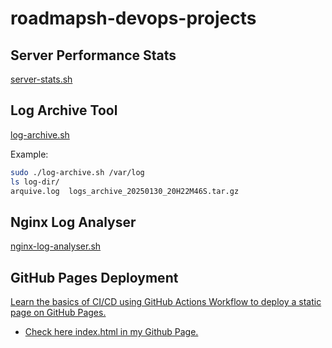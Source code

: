 # roadmapsh-devops-projects

## Server Performance Stats 
[server-stats.sh](https://roadmap.sh/projects/server-stats)

## Log Archive Tool 
[log-archive.sh](https://roadmap.sh/projects/log-archive-tool)

Example:
```bash
sudo ./log-archive.sh /var/log
ls log-dir/
arquive.log  logs_archive_20250130_20H22M46S.tar.gz
```

## Nginx Log Analyser
[nginx-log-analyser.sh](https://roadmap.sh/projects/nginx-log-analyser)

## GitHub Pages Deployment 
[Learn the basics of CI/CD using GitHub Actions Workflow to deploy a static page on GitHub Pages.](https://roadmap.sh/projects/github-actions-deployment-workflow)

- [Check here index.html in my Github Page.](https://everton-tenorio.github.io/roadmapsh-ga-project)